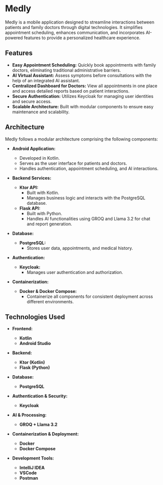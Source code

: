 # Medly

Medly is a mobile application designed to streamline interactions between patients and family doctors through digital technologies. It simplifies appointment scheduling, enhances communication, and incorporates AI-powered features to provide a personalized healthcare experience.

## Features

- **Easy Appointment Scheduling:** Quickly book appointments with family doctors, eliminating traditional administrative barriers.
- **AI Virtual Assistant:** Assess symptoms before consultations with the help of an integrated AI assistant.
- **Centralized Dashboard for Doctors:** View all appointments in one place and access detailed reports based on patient interactions.
- **Secure Authentication:** Utilizes Keycloak for managing user identities and secure access.
- **Scalable Architecture:** Built with modular components to ensure easy maintenance and scalability.

## Architecture

Medly follows a modular architecture comprising the following components:

- **Android Application:** 
  - Developed in Kotlin.
  - Serves as the user interface for patients and doctors.
  - Handles authentication, appointment scheduling, and AI interactions.

- **Backend Services:**
  - **Ktor API:** 
    - Built with Kotlin.
    - Manages business logic and interacts with the PostgreSQL database.
  - **Flask API:** 
    - Built with Python.
    - Handles AI functionalities using GROQ and Llama 3.2 for chat and report generation.

- **Database:** 
  - **PostgreSQL:** 
    - Stores user data, appointments, and medical history.

- **Authentication:** 
  - **Keycloak:** 
    - Manages user authentication and authorization.

- **Containerization:** 
  - **Docker & Docker Compose:** 
    - Containerize all components for consistent deployment across different environments.

## Technologies Used

- **Frontend:**
  - **Kotlin**
  - **Android Studio**

- **Backend:**
  - **Ktor (Kotlin)**
  - **Flask (Python)**

- **Database:**
  - **PostgreSQL**

- **Authentication & Security:**
  - **Keycloak**

- **AI & Processing:**
  - **GROQ + Llama 3.2**

- **Containerization & Deployment:**
  - **Docker**
  - **Docker Compose**

- **Development Tools:**
  - **IntelliJ IDEA**
  - **VSCode**
  - **Postman**
